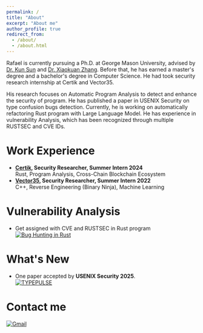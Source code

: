 ```yaml
---
permalink: /
title: "About"
excerpt: "About me"
author_profile: true
redirect_from: 
  - /about/
  - /about.html
---
```


Rafael is currently pursuing a Ph.D. at George Mason University, advised by [Dr. Kun Sun](https://csis.gmu.edu/ksun/) and [Dr. Xiaokuan Zhang](https://mainarke.github.io/). Before that, he has earned a master's degree and a bachelor's degree in Computer Science. He had took security research internship at Certik and Vector35.

His research focuses on Automatic Program Analysis to detect and enhance the security of program. He has published a paper in USENIX Security on type confusion bugs detection. Currently, he is working on automatically refactoring Rust program with Large Language Model. He has experience in vulnerability Analysis, which has been recognized through multiple RUSTSEC and CVE IDs.  

Work Experience
======
* **[Certik](https://www.certik.com/), Security Researcher, Summer Intern 2024**  
      Rust, Program Analysis, Cross-Chain Blockchain Ecosystem
* **[Vector35](https://binary.ninja/), Security Researcher, Summer Intern 2022**  
      C++, Reverse Engineering (Binary Ninja), Machine Learning

Vulnerability Analysis
======
* Get assigned with CVE and RUSTSEC in Rust program  
  [![Bug Hunting in Rust](https://img.shields.io/badge/Bug%20Hunting%20in%20Rust-black?style=flat&logo=github)](https://github.com/shinmao/Bug-hunting-in-Rust)

What's New
======
* One paper accepted by **USENIX Security 2025**.  
  [![TYPEPULSE](https://img.shields.io/badge/TYPEPULSE-blue?style=flat&logo=googlescholar&logoColor=white)](https://arxiv.org/pdf/2502.03271)

Contact me
======
[![Gmail](https://img.shields.io/badge/Gmail-red?style=flat&logo=gmail&logoColor=white)](mailto:shinmaox2016@gmail.com)